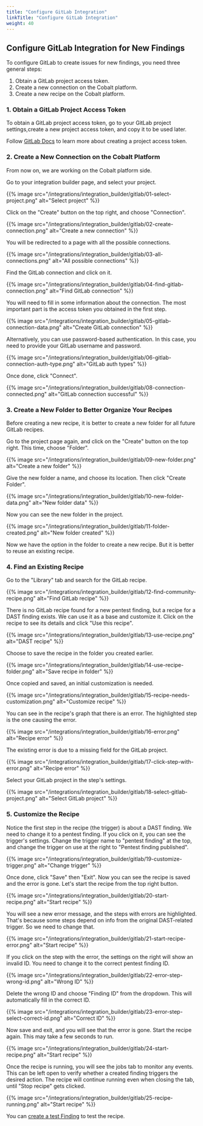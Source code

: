 ```yaml
---
title: "Configure GitLab Integration"
linkTitle: "Configure GitLab Integration"
weight: 40
---
```


## Configure GitLab Integration for New Findings

To configure GitLab to create issues for new findings, you need three general steps:

1. Obtain a GitLab project access token.
2. Create a new connection on the Cobalt platform.
3. Create a new recipe on the Cobalt platform.

### 1. Obtain a GitLab Project Access Token

To obtain a GitLab project access token, go to your GitLab project settings,create a new project access token, and copy it to be used later.

Follow [GitLab Docs](https://docs.gitlab.com/ee/user/project/settings/project_access_tokens.html) to learn more about creating a project access token.

### 2. Create a New Connection on the Cobalt Platform

From now on, we are working on the Cobalt platform side.

Go to your integration builder page, and select your project.

{{% image src="/integrations/integration_builder/gitlab/01-select-project.png" alt="Select project" %}}

Click on the "Create" button on the top right, and choose "Connection".

{{% image src="/integrations/integration_builder/gitlab/02-create-connection.png" alt="Create a new connection" %}}

You will be redirected to a page with all the possible connections.

{{% image src="/integrations/integration_builder/gitlab/03-all-connections.png" alt="All possible connections" %}}

Find the GitLab connection and click on it.

{{% image src="/integrations/integration_builder/gitlab/04-find-gitlab-connection.png" alt="Find GitLab connection" %}}

You will need to fill in some information about the connection. The most important part is the access token you obtained in the first step.

{{% image src="/integrations/integration_builder/gitlab/05-gitlab-connection-data.png" alt="Create GitLab connection" %}}

Alternatively, you can use password-based authentication. In this case, you need to provide your GitLab username and password.

{{% image src="/integrations/integration_builder/gitlab/06-gitlab-connection-auth-type.png" alt="GitLab auth types" %}}

Once done, click "Connect".

{{% image src="/integrations/integration_builder/gitlab/08-connection-connected.png" alt="GitLab connection successful" %}}

### 3. Create a New Folder to Better Organize Your Recipes

Before creating a new recipe, it is better to create a new folder for all future GitLab recipes.

Go to the project page again, and click on the "Create" button on the top right. This time, choose "Folder".

{{% image src="/integrations/integration_builder/gitlab/09-new-folder.png" alt="Create a new folder" %}}

Give the new folder a name, and choose its location. Then click "Create Folder".

{{% image src="/integrations/integration_builder/gitlab/10-new-folder-data.png" alt="New folder data" %}}

Now you can see the new folder in the project.

{{% image src="/integrations/integration_builder/gitlab/11-folder-created.png" alt="New folder created" %}}

Now we have the option in the folder to create a new recipe. But it is better to reuse an existing recipe.

### 4. Find an Existing Recipe

Go to the "Library" tab and search for the GitLab recipe.

{{% image src="/integrations/integration_builder/gitlab/12-find-community-recipe.png" alt="Find GitLab recipe" %}}

There is no GitLab recipe found for a new pentest finding, but a recipe for a DAST finding exists. We can use it as a base and customize it. Click on the recipe to see its details and click "Use this recipe".

{{% image src="/integrations/integration_builder/gitlab/13-use-recipe.png" alt="DAST recipe" %}}

Choose to save the recipe in the folder you created earlier.

{{% image src="/integrations/integration_builder/gitlab/14-use-recipe-folder.png" alt="Save recipe in folder" %}}

Once copied and saved, an initial customization is needed.

{{% image src="/integrations/integration_builder/gitlab/15-recipe-needs-customization.png" alt="Customize recipe" %}}

You can see in the recipe's graph that there is an error. The highlighted step is the one causing the error.

{{% image src="/integrations/integration_builder/gitlab/16-error.png" alt="Recipe error" %}}

The existing error is due to a missing field for the GitLab project.

{{% image src="/integrations/integration_builder/gitlab/17-click-step-with-error.png" alt="Recipe error" %}}

Select your GitLab project in the step's settings.

{{% image src="/integrations/integration_builder/gitlab/18-select-gitlab-project.png" alt="Select GitLab project" %}}

### 5. Customize the Recipe

Notice the first step in the recipe (the trigger) is about a DAST finding. We need to change it to a pentest finding.
If you click on it, you can see the trigger's settings. Change the trigger name to "pentest finding" at the top, and change the trigger on use at the right to "Pentest finding published".

{{% image src="/integrations/integration_builder/gitlab/19-customize-trigger.png" alt="Change trigger" %}}

Once done, click "Save" then "Exit". Now you can see the recipe is saved and the error is gone. Let's start the recipe from the top right button.

{{% image src="/integrations/integration_builder/gitlab/20-start-recipe.png" alt="Start recipe" %}}

You will see a new error message, and the steps with errors are highlighted. That's because some steps depend on info from the original DAST-related trigger. So we need to change that.

{{% image src="/integrations/integration_builder/gitlab/21-start-recipe-error.png" alt="Start recipe" %}}

If you click on the step with the error, the settings on the right will show an invalid ID. You need to change it to the correct pentest finding ID.

{{% image src="/integrations/integration_builder/gitlab/22-error-step-wrong-id.png" alt="Wrong ID" %}}

Delete the wrong ID and choose "Finding ID" from the dropdown. This will automatically fill in the correct ID.

{{% image src="/integrations/integration_builder/gitlab/23-error-step-select-correct-id.png" alt="Correct ID" %}}

Now save and exit, and you will see that the error is gone. Start the recipe again. This may take a few seconds to run.

{{% image src="/integrations/integration_builder/gitlab/24-start-recipe.png" alt="Start recipe" %}}

Once the recipe is running, you will see the jobs tab to monitor any events. This can be left open to verify whether a created finding triggers the desired action.
The recipe will continue running even when closing the tab, until "Stop recipe" gets clicked.

{{% image src="/integrations/integration_builder/gitlab/25-recipe-running.png" alt="Start recipe" %}}

You can [create a test Finding](/integrations/development/create-test-finding/) to test the recipe.
